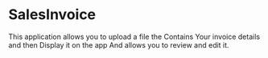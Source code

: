 # SalesInvoice
This application allows you to upload a file the Contains 
Your invoice details and then Display it on the app
And allows you to review and edit it.
